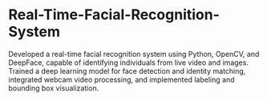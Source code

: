 # Real-Time-Facial-Recognition-System
Developed a real-time facial recognition system using Python, OpenCV, and DeepFace, capable of identifying individuals from live video and images. Trained a deep learning model for face detection and identity matching, integrated webcam video processing, and implemented labeling and bounding box visualization.
